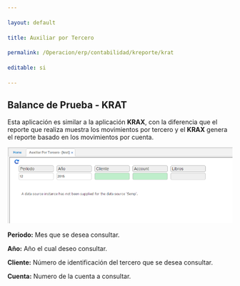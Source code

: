 ```yaml
---

layout: default

title: Auxiliar por Tercero

permalink: /Operacion/erp/contabilidad/kreporte/krat

editable: si

---
```




## Balance de Prueba - KRAT



Esta aplicación es similar a la aplicación **KRAX**, con la diferencia que el reporte que realiza muestra los movimientos por tercero y el **KRAX** genera el reporte basado en los movimientos por cuenta.  



![](KRAT.png)



**Periodo:** Mes que se desea consultar.  

**Año:** Año el cual deseo consultar.  

**Cliente:** Número de identificación del tercero que se desea consultar.  

**Cuenta:** Numero de la cuenta a consultar.  









